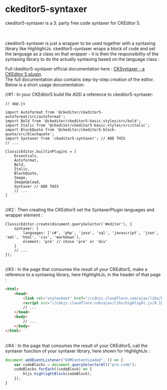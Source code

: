 # ckeditor5-syntaxer

ckeditor5-syntaxer is a 3. party free code syntaxer for CKEditor 5.

<br /><br />ckeditor5-syntaxer is just a wrapper to be used together with a syntaxing library like HighlightJs. ckeditor5-syntaxer wraps a block of code and set the language as a class on that wrapper - it is then the responsibility of the syntaxing library to do the actually syntaxing based on the language class :



Full ckeditor5-syntaxer official documentation here : [CKSyntaxer - a CKEditor 5 plugin](https://topiqs.online/1122).
<br />The full documentation also contains step-by-step creation of the editor.
<br />Below is a short usage documentation. 

//#1 : In your CKEditor5 build file ADD a reference to ckeditor5-syntaxer:

```javaqscript
// app.js

import Autoformat from '@ckeditor/ckeditor5-autoformat/src/autoformat';
import Bold from '@ckeditor/ckeditor5-basic-styles/src/bold';
import Italic from '@ckeditor/ckeditor5-basic-styles/src/italic';
import BlockQuote from '@ckeditor/ckeditor5-block-quote/src/blockquote';
import Syntaxer from 'ckeditor5-syntaxer'; // ADD THIS
// ...

ClassicEditor.builtinPlugins = [
    Essentials,
    Autoformat,
    Bold,
    Italic,
    BlockQuote,
    Image,
    ImageUpload,
    Syntaxer // ADD THIS
    // ...
]
```

<br />//#2 : Then creating the CKEditor5 set the SyntaxerPlugin languages and wrapper element :

```javaqscript
ClassicEditor.create(document.querySelector('#editor'), {
    syntaxer: {
        languages: ['c#', 'php', 'java', 'sql', 'javascript', 'json', 'xml', 'html', 'css', 'markdown'],
		element: 'pre' // chose 'pre' or 'div'
    }
    // ...
});
```
<br />//#3 : In the page that consumes the result of your CKEditor5, make a reference to a syntaxing library, here HighlightJs, in the header of that page :
```html
<html>
    <head>
	    <link rel="stylesheet" href="//cdnjs.cloudflare.com/ajax/libs/highlight.js/9.15.6/styles/default.min.css">
	    <script src="//cdnjs.cloudflare.com/ajax/libs/highlight.js/9.15.6/highlight.min.js"></script>
		// ...
	</head>
	<body>
	    // ...
	</body>
</html>
```

<br />//#4 : In the page that consumes the result of your CKEditor5, call the syntaxer function of your syntaxer library, here shown for HighlightJs :
```javascript
document.addEventListener("DOMContentLoaded", () => {
	var codeBlocks = document.querySelectorAll("pre.code");
	codeBlocks.forEach((codeBlock) => {
		hljs.highlightBlock(codeBlock);
	});
}
```
